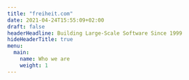 ```yaml
---
title: "freiheit.com"
date: 2021-04-24T15:55:09+02:00
draft: false
headerHeadline: Building Large-Scale Software Since 1999
hideHeaderTitle: true
menu:
  main:
    name: Who we are 
    weight: 1
---
```

